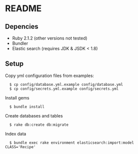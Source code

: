 # README

## Depencies

  - Ruby 2.1.2 (other versions not tested)
  - Bundler
  - Elastic search (requires JDK & JSDK < 1.8)

## Setup

Copy yml configuration files from examples:

```
  $ cp config/database.yml.example config/database.yml
  $ cp config/secrets.yml.example config/secrets.yml
```

Install gems

```
  $ bundle install
```

Create databases and tables

```
  $ rake db:create db:migrate
```

Index data

```
  $ bundle exec rake environment elasticsearch:import:model CLASS='Recipe'
```
